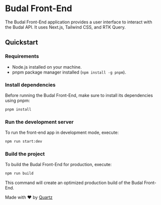 # Budal Front-End

The Budal Front-End application provides a user interface to interact with the Budal API.
It uses Next.js, Tailwind CSS, and RTK Query.

## Quickstart

### Requirements

- Node.js installed on your machine.
- pnpm package manager installed (`npm install -g pnpm`).

### Install dependencies

Before running the Budal Front-End, make sure to install its dependencies using pnpm:

```bash
pnpm install
```

### Run the development server

To run the front-end app in development mode, execute:

```bash
npm run start:dev
```

### Build the project

To build the Budal Front-End for production, execute:

```bash
npm run build
```

This command will create an optimized production build of the Budal Front-End.

Made with ❤️ by [Quartz](https://www.quartz.technology/)